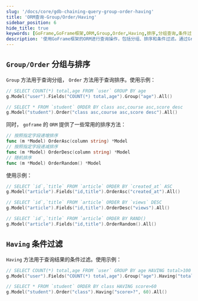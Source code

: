 ```yaml
---
slug: '/docs/core/gdb-chaining-query-group-order-having'
title: 'ORM查询-Group/Order/Having'
sidebar_position: 6
hide_title: true
keywords: [GoFrame,GoFrame框架,ORM,Group,Order,Having,排序,分组查询,条件过滤,数据库查询]
description: '使用GoFrame框架的ORM进行查询操作，包括分组、排序和条件过滤。通过Group方法实现数据分组，通过Order方法进行排序，以及通过Having方法对查询结果进行条件过滤，提供了详细的代码示例和方法说明，帮助用户更好地掌握数据库操作技能。'
---
```


## `Group/Order` 分组与排序

`Group` 方法用于查询分组， `Order` 方法用于查询排序。使用示例：

```go
// SELECT COUNT(*) total,age FROM `user` GROUP BY age
g.Model("user").Fields("COUNT(*) total,age").Group("age").All()

// SELECT * FROM `student` ORDER BY class asc,course asc,score desc
g.Model("student").Order("class asc,course asc,score desc").All()
```

同时， `goframe` 的 `ORM` 提供了一些常用的排序方法：

```go
// 按照指定字段递增排序
func (m *Model) OrderAsc(column string) *Model
// 按照指定字段递减排序
func (m *Model) OrderDesc(column string) *Model
// 随机排序
func (m *Model) OrderRandom() *Model
```

使用示例：

```go
// SELECT `id`,`title` FROM `article` ORDER BY `created_at` ASC
g.Model("article").Fields("id,title").OrderAsc("created_at").All()

// SELECT `id`,`title` FROM `article` ORDER BY `views` DESC
g.Model("article").Fields("id,title").OrderDesc("views").All()

// SELECT `id`,`title` FROM `article` ORDER BY RAND()
g.Model("article").Fields("id,title").OrderRandom().All()
```

## `Having` 条件过滤

`Having` 方法用于查询结果的条件过滤。使用示例：

```go
// SELECT COUNT(*) total,age FROM `user` GROUP BY age HAVING total>100
g.Model("user").Fields("COUNT(*) total,age").Group("age").Having("total>100").All()

// SELECT * FROM `student` ORDER BY class HAVING score>60
g.Model("student").Order("class").Having("score>?", 60).All()
```